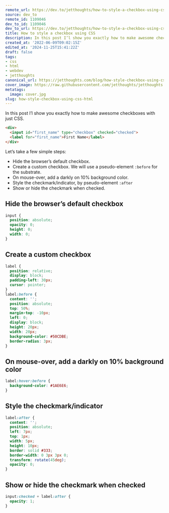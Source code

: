 ```yaml
---
remote_url: https://dev.to/jetthoughts/how-to-style-a-checkbox-using-css-1fod
source: dev_to
remote_id: 1109046
dev_to_id: 1109046
dev_to_url: https://dev.to/jetthoughts/how-to-style-a-checkbox-using-css-1fod
title: How to style a checkbox using CSS
description: In this post I’l show you exactly how to make awesome checkboxes with just CSS.    &lt;div&gt;  ...
created_at: '2022-06-09T09:02:15Z'
edited_at: '2024-11-25T15:41:22Z'
draft: false
tags:
- css
- html
- webdev
- jetthoughts
canonical_url: https://jetthoughts.com/blog/how-style-checkbox-using-css-html/
cover_image: https://raw.githubusercontent.com/jetthoughts/jetthoughts.github.io/master/content/blog/how-style-checkbox-using-css-html/cover.jpg
metatags:
  image: cover.jpg
slug: how-style-checkbox-using-css-html
---
```

In this post I’l show you exactly how to make awesome checkboxes with just CSS.

```html
<div>
  <input id="first_name" type="checkbox" checked="checked">
  <label for="first_name">First Name</label>
</div>
```

Let’s take a few simple steps:

- Hide the browser’s default checkbox.
- Create a custom checkbox. We will use a pseudo-element `:before` for the substrate.
- On mouse-over, add a darkly on 10% background color.
- Style the checkmark/indicator, by pseudo-element `:after`
- Show or hide the checkmark when checked.

## Hide the browser’s default checkbox

```css
input {
  position: absolute;
  opacity: 0;
  height: 0;
  width: 0;
}
```

## Create a custom checkbox

```css
label {
  position: relative;
  display: block;
  padding-left: 30px;
  cursor: pointer;
}
label:before {
  content: '';
  position: absolute;
  top: 50%;
  margin-top: -10px;
  left: 0;
  display: block;
  height: 20px;
  width: 20px;
  background-color: #50CDBE;
  border-radius: 3px;
}
```

## On mouse-over, add a darkly on 10% background color

```css
label:hover:before {
  background-color: #1AE6E6;
}
```

## Style the checkmark/indicator

```css
label:after {
  content: '';
  position: absolute;
  left: 7px;
  top: 1px;
  width: 5px;
  height: 10px;
  border: solid #333;
  border-width: 0 3px 3px 0;
  transform: rotate(45deg);
  opacity: 0;
}
```

## Show or hide the checkmark when checked

```css
input:checked + label:after {
  opacity: 1;
}
```
